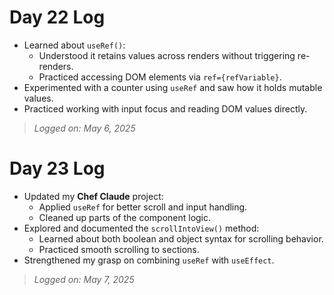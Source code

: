 # Day 22 Log

- Learned about `useRef()`:
  - Understood it retains values across renders without triggering re-renders.
  - Practiced accessing DOM elements via `ref={refVariable}`.
- Experimented with a counter using `useRef` and saw how it holds mutable values.
- Practiced working with input focus and reading DOM values directly.

> *Logged on: May 6, 2025*

# Day 23 Log

- Updated my **Chef Claude** project:
  - Applied `useRef` for better scroll and input handling.
  - Cleaned up parts of the component logic.
- Explored and documented the `scrollIntoView()` method:
  - Learned about both boolean and object syntax for scrolling behavior.
  - Practiced smooth scrolling to sections.
- Strengthened my grasp on combining `useRef` with `useEffect`.

> *Logged on: May 7, 2025*